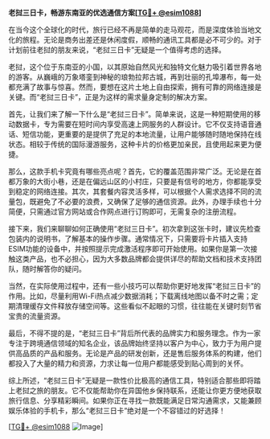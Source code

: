 **老挝三日卡，畅游东南亚的优选通信方案[[TG💪+ @esim1088](https://t.me/s/esim1088)]**

在当今这个全球化的时代，旅行已经不再是简单的走马观花，而是深度体验当地文化的旅程。无论是商务出差还是休闲度假，顺畅的通讯工具都是必不可少的。对于计划前往老挝的朋友来说，“老挝三日卡”无疑是一个值得考虑的选择。

老挝，这个位于东南亚的小国，以其原始自然风光和独特文化魅力吸引着世界各地的游客。从巍峨的万象塔銮到神秘的琅勃拉邦古城，再到壮丽的孔埠瀑布，每一处都充满了故事与惊喜。然而，要想在这片土地上自由探索，拥有可靠的网络连接是关键。而“老挝三日卡”，正是为这样的需求量身定制的解决方案。

首先，让我们来了解一下什么是“老挝三日卡”。简单来说，这是一种短期使用的移动数据卡，专为需要在短时间内享受高速上网服务的人群设计。它不仅支持语音通话、短信功能，更重要的是提供了充足的本地流量，让用户能够随时随地保持在线状态。相较于传统的国际漫游服务，这种卡片的价格更加亲民，且使用起来更为便捷。

那么，这款手机卡究竟有哪些亮点呢？首先，它的覆盖范围非常广泛。无论是在首都万象的大街小巷，还是在偏远山区的小村庄，只要是有信号的地方，你都能享受到稳定的网络连接。其次，其套餐内容灵活多样，可以根据个人需求选择不同的流量包，既避免了不必要的浪费，又确保了足够的通信资源。此外，办理手续也十分简便，只需通过官方网站或合作网点进行订购即可，无需复杂的注册流程。

接下来，我们来聊聊如何正确使用“老挝三日卡”。初次拿到这张卡时，建议先检查包装内的说明书，了解基本的操作步骤。通常情况下，只需要将卡片插入支持ESIM功能的设备中，并按照提示完成激活程序即可开始使用。如果你是第一次接触这类产品，也不必担心，因为大多数品牌都会提供详尽的帮助文档和技术支持团队，随时解答你的疑问。

当然，在实际使用过程中，还有一些小技巧可以帮助你更好地发挥“老挝三日卡”的作用。比如，尽量利用Wi-Fi热点减少数据消耗；下载离线地图以备不时之需；定期清理缓存文件释放存储空间等。这些看似不起眼的习惯，往往能在关键时刻节省宝贵的流量资源。

最后，不得不提的是，“老挝三日卡”背后所代表的品牌实力和服务理念。作为一家专注于跨境通信领域的知名企业，该品牌始终坚持以客户为中心，致力于为用户提供高品质的产品和服务。无论是产品的研发创新，还是售后服务体系的构建，他们都投入了大量的精力和资源，力求让每一位用户都能感受到贴心周到的关怀。

综上所述，“老挝三日卡”无疑是一款性价比极高的通信工具，特别适合那些即将踏上老挝之旅的朋友。它不仅能帮助你在异国他乡保持联系，还能让你更方便地获取旅行信息、分享精彩瞬间。如果你正在寻找一款既能满足日常沟通需求，又能兼顾娱乐体验的手机卡，那么“老挝三日卡”绝对是一个不容错过的好选择！

[[TG💪+ @esim1088](https://t.me/s/esim1088) ![Image](https://i.postimg.cc/4NQfJmqS/Snipaste-2025-05-13-00-14-12.png)]